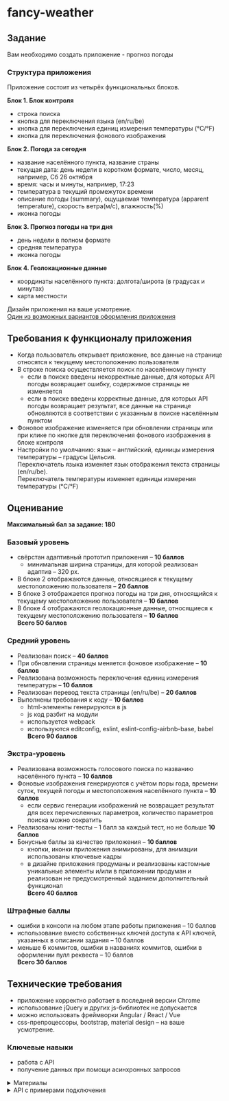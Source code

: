 # fancy-weather

## Задание
Вам необходимо создать приложение - прогноз погоды

### Структура приложения
Приложение состоит из четырёх функциональных блоков. 

**Блок 1. Блок контроля**
- строка поиска
- кнопка для переключения языка (en/ru/be) 
- кнопка для переключения единиц измерения температуры (°C/°F)
- кнопка для переключения фонового изображения

**Блок 2. Погода за сегодня**
- название населённого пункта, название страны
- текущая дата: день недели в коротком формате, число, месяц, например, Сб 26 октября
- время: часы и минуты, например, 17:23
- температура в текущий промежуток времени
- описание погоды (summary), ощущаемая температура (apparent temperature), скорость ветра(м/с), влажность(%)
- иконка погоды

**Блок 3. Прогноз погоды на три дня**
- день недели в полном формате
- средняя температура
- иконка погоды 

**Блок 4. Геолокационные данные**
- координаты населённого пункта: долгота/широта (в градусах и минутах)
- карта местности

Дизайн приложения на ваше усмотрение.  
[Один из возможных вариантов оформления приложения](https://www.figma.com/file/93AndrOodBxnPhbdrbWVDY/weather-app?node-id=2%3A209)  

## Требования к функционалу приложения
- Когда пользователь открывает приложение, все данные на странице относятся к текущему местоположению пользователя
- В строке поиска осуществляется поиск по населённому пункту
  - если в поиске введены некорректные данные, для которых API погоды возвращает ошибку, содержимое страницы не изменяется
  - если в поиске введены корректные данные, для которых API погоды возвращает результат, все данные на странице обновляются в соответствии с указанным в поиске населённым пунктом
- Фоновое изображение изменяется при обновлении страницы или при клике по кнопке для переключения фонового изображения в блоке контроля   
- Настройки по умолчанию: язык – английский, единицы измерения температуры – градусы Цельсия.   
Переключатель языка изменяет язык отображения текста страницы (en/ru/be).   
Переключатель температуры изменяет единицы измерения температуры  (°C/°F)  

## Оценивание
**Максимальный бал за задание: 180**

### Базовый уровень
- свёрстан адаптивный прототип приложения – **10 баллов**
  - минимальная ширина страницы, для которой реализован адаптив – 320 рх. 
- В блоке 2 отображаются данные, относящиеся к текущему местоположению пользователя – **20 баллов**
- В блоке 3 отображается прогноз погоды на три дня, относящийся к текущему местоположению пользователя – **10 баллов**
- В блоке 4 отображаются геолокационные данные, относящиеся к текущему местоположению пользователя – **10 баллов**     
**Всего 50 баллов**

### Средний уровень
- Реализован поиск – **40 баллов**
- При обновлении страницы меняется фоновое изображение – **10 баллов**
- Реализована возможность переключения единиц измерения температуры  – **10 баллов**
- Реализован перевод текста страницы (en/ru/be) – **20 баллов**
- Выполнены требования к коду – **10 баллов**
  - html-элементы генерируются в js
  - js код разбит на модули
  - используется webpack
  - используются editconfig, eslint, eslint-config-airbnb-base, babel       
**Всего 90 баллов**

### Экстра-уровень 
- Реализована возможность голосового поиска по названию населённого пункта – **10 баллов**
- Фоновые изображения генерируются с учётом поры года, времени суток, текущей погоды и местоположения населённого пункта – **10 баллов**
  - если сервис генерации изображений не возвращает результат для всех перечисленных параметров, количество параметров поиска можно сократить
- Реализованы юнит-тесты – 1 балл за каждый тест, но не больше **10 баллов**  
- Бонусные баллы за качество приложения – **10 баллов**
  - кнопки, иконки приложения анимированы, для анимации использованы ключевые кадры 
  - в дизайне приложения продуманы и реализованы кастомные уникальные элементы и/или в приложении продуман и реализован не предусмотренный заданием дополнительный функционал     
**Всего 40 баллов**

### Штрафные баллы
- ошибки в консоли на любом этапе работы приложения – 10 баллов
- использование вместо собственных ключей доступа к API ключей, указанных в описании задания – 10 баллов
- меньше 6 коммитов, ошибки в названиях коммитов, ошибки в оформлении пулл реквеста – 10 баллов  
**Всего 30 баллов**

## Технические требования
- приложение корректно работает в последней версии Chrome
- использование jQuery и других js-библиотек не допускается
- можно использовать фреймворки Angular / React / Vue
- css-препроцессоры, bootstrap, material design – на ваше усмотрение.

### Ключевые навыки
- работа с API
- получение данных при помощи асинхронных запросов

<details> 
  <summary>Материалы</summary>

[Асинхронные запросы. Использование Fetch](https://developer.mozilla.org/ru/docs/Web/API/Fetch_API/Using_Fetch)  
[Асинхронные функции (async/await)](https://youtu.be/5kAPExqSZ1I)  

[Date](https://developer.mozilla.org/ru/docs/Web/JavaScript/Reference/Global_Objects/Date)  
[Date.prototype.toLocaleString](https://developer.mozilla.org/ru/docs/Web/JavaScript/Reference/Global_Objects/Date/toLocaleString)   

[Распознавание голоса в браузере](https://developer.mozilla.org/ru/docs/Web/API/SpeechRecognition)  

[React-приложение Прогноз погоды на 5 дней](https://medium.com/@leizl.samano/how-to-make-a-weather-app-using-react-403c88252deb)  
[React-приложение Прогноз погоды](https://tproger.ru/translations/react-basic-weather-app/)  
</details>

<details> 
  <summary>API с примерами подключения</summary>
  
**1. Данные о текущем местоположении пользователя**    
- https://ipinfo.io/ 
  - регистрируемся на сайте
  - получаем токен 
  - получаем данные о местоположении пользователя  
```https://ipinfo.io/json?token=eb5b90bb77d46a``` 
  - [API Docs](https://ipinfo.io/developers)

**2. API погоды**     
OpenWeatherMap, Weatherbit, AccuWeather, Dark Sky, Weather2020 и др.  
- https://openweathermap.org/ 
  - регистрируемся на сайте
  - получаем API Key  
```https://home.openweathermap.org/api_keys``` 
  - получаем данные о погоде на ближайшие пять дней  
``` https://api.openweathermap.org/data/2.5/forecast?q=Kiev&lang=ua&units=metric&APPID=a9a3a62789de80865407c0452e9d1c27 ```
  - [API Docs](https://openweathermap.org/api)  
- https://darksky.net/ 
  - регистрируемся на сайте
```https://darksky.net/dev/register```
  - подтверждаем  email (переходим по ссылке, которая пришла на почту)
  - получаем Secret Key 
  - получаем данные о погоде погоде на ближайшие семь дней  
```https://api.darksky.net/forecast/2bf27985f5a6844febcdc43c99cc81ce/53.5359,27.3400?lang=be```
  - [API Docs](https://darksky.net/dev/docs) 

**3. Фото для фона**   
- https://unsplash.com/developers 
  - регистрируемся на сайте
  - подтверждаем  email (переходим по ссылке, которая пришла на почту)
  - создаём приложение  
```https://unsplash.com/oauth/applications```
  - получаем Access Key
  - получаем фото для фона, которое меняется при каждом обновлении страницы  
```https://api.unsplash.com/photos/random?orientation=landscape&per_page=1&query=nature&client_id=e2077ad31a806c894c460aec8f81bc2af4d09c4f8104ae3177bb809faf0eac17```
  - [API Docs](https://unsplash.com/documentation)

**4. Геолокакция**   
- [Geolocation API](https://developer.mozilla.org/ru/docs/Web/API/Geolocation/getCurrentPosition) 

**5. Картографические API**      
Google Maps API, API Яндекс Карт, MapBox, OpenStreetMap и др.  
- https://www.mapbox.com 
  - регистрируемся на сайте  
```https://account.mapbox.com/auth/signup/```
  - подтверждаем  email (переходим по ссылке, которая пришла на почту)
  - получаем Access token  
```https://account.mapbox.com/```
  - выбираем понравившийся дизайн  
```https://docs.mapbox.com/mapbox-gl-js/examples/```
  - [API Docs](https://docs.mapbox.com/api/maps/)

**6. Геокодирование**   
Google Geocoding, Яндекс.Карты Геокодирование, Nominatim OpenStreetMap, Data Science Toolkit, Gisgraphy, OpenCage Geocoder  и др.  
- https://opencagedata.com/ 
  - регистрируемся на сайте
  - получаем API key 
  - получаем координаты по названию населённого пункта  
```https://api.opencagedata.com/geocode/v1/json?q=Minsk&key=c6b6da0f80f24b299e08ee1075f81aa5&pretty=1&no_annotations=1```
  - [API Docs](https://opencagedata.com/api)
</details>
